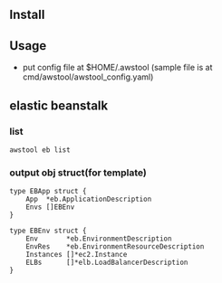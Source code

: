 ## Install

## Usage
- put config file at $HOME/.awstool (sample file is at cmd/awstool/awstool_config.yaml)


## elastic beanstalk
### list

```
awstool eb list
```
### output obj struct(for template)

```
type EBApp struct {
	App  *eb.ApplicationDescription
	Envs []EBEnv
}

type EBEnv struct {
	Env       *eb.EnvironmentDescription
	EnvRes    *eb.EnvironmentResourceDescription
	Instances []*ec2.Instance
	ELBs      []*elb.LoadBalancerDescription
}
```
